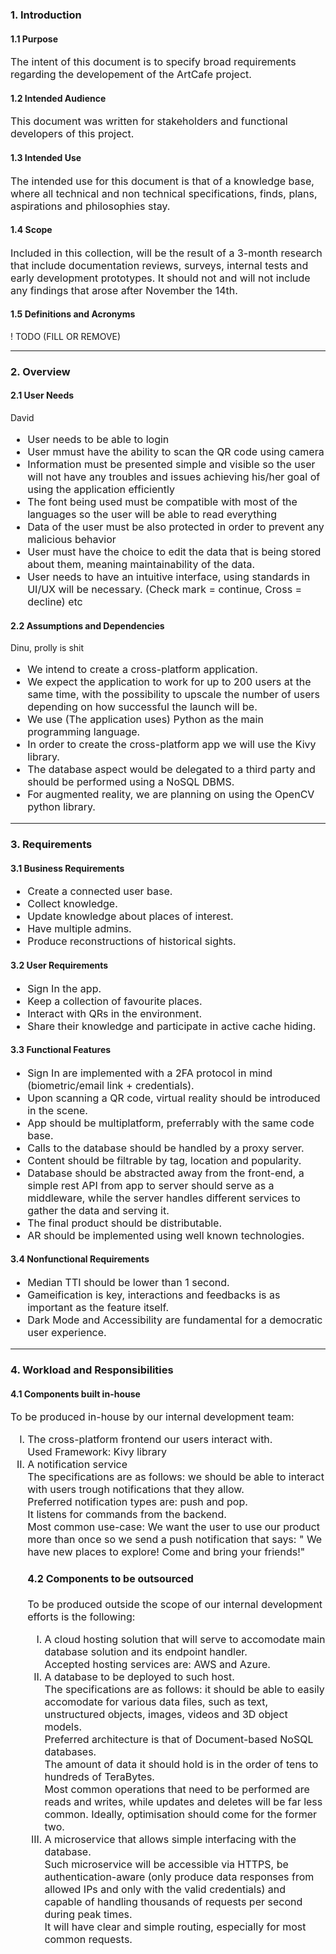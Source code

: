 ### **1. Introduction**

#### 1.1 Purpose
<p style="font-size: 16;">
The intent of this document is to specify broad requirements regarding the developement of the ArtCafe project.
</p>

#### 1.2 Intended Audience
<p style="font-size: 16;">
This document was written for stakeholders and functional developers of this project.
</p>

#### 1.3 Intended Use
<p style="font-size: 16;">
The intended use for this document is that of a knowledge base, where all technical and non technical specifications, finds, plans, aspirations and philosophies stay.
</p>

#### 1.4 Scope
<p style="font-size: 16;">
Included in this collection, will be the result of a 3-month research that include documentation reviews, surveys, internal tests and early development prototypes.
It should not and will not include any findings that arose after November the 14th.
</p>

#### 1.5 Definitions and Acronyms
! TODO (FILL OR REMOVE)


---


### **2. Overview**

#### 2.1 User Needs
David
<ul style="font-size: 16;">
<li>User needs to be able to login
<li>User mmust have the ability to scan the QR code using camera
<li>Information must be presented simple and visible so the user will not have any troubles and issues achieving his/her goal of using the application efficiently
<li>The font being used must be compatible with most of the languages so the user will be able to read everything
<li>Data of the user must be also protected in order to prevent any malicious behavior
<li>User must have the choice to edit the data that is being stored about them, meaning maintainability of the data.
<li>User needs to have an intuitive interface, using standards in UI/UX will be necessary. (Check mark = continue, Cross = decline) etc
</ul>

#### 2.2 Assumptions and Dependencies
Dinu, prolly is shit
<ul style="font-size: 16;">
<li>We intend to create a cross-platform application.
<li>We expect the application to work for up to 200 users at the same time, with the possibility to upscale the number of users depending on how successful the launch will be. 
<li>We use (The application uses) Python as the main programming language. 
<li>In order to create the cross-platform app we will use the Kivy library.
<li>The database aspect would be delegated to a third party and should be performed using a NoSQL DBMS.
<li>For augmented reality, we are planning on using the OpenCV python library.
</ul>

---


### **3. Requirements**

#### 3.1 Business Requirements
<ul style="font-size: 16;">
<li> Create a connected user base.
<li> Collect knowledge.
<li> Update knowledge about places of interest.
<li> Have multiple admins.
<li> Produce reconstructions of historical sights.
</ul>

#### 3.2 User Requirements
<ul style="font-size: 16;">
<li> Sign In the app.
<li> Keep a collection of favourite places.
<li> Interact with QRs in the environment.
<li> Share their knowledge and participate in active cache hiding.
</ul>

#### 3.3 Functional Features
<ul style="font-size: 16;">
<li> Sign In are implemented with a 2FA protocol in mind (biometric/email link + credentials).
<li> Upon scanning a QR code, virtual reality should be introduced in the scene.
<li> App should be multiplatform, preferrably with the same code base.
<li> Calls to the database should be handled by a proxy server.
<li> Content should be filtrable by tag, location and popularity.
<li> Database should be abstracted away from the front-end, a simple rest API from app to server should serve as a middleware, while the server handles different services to gather the data and serving it.
<li> The final product should be distributable.
<li> AR should be implemented using well known technologies.
</ul>

#### 3.4 Nonfunctional Requirements
<ul style="font-size: 16;">
<li> Median TTI should be lower than 1 second.
<li> Gameification is key, interactions and feedbacks is as important as the feature itself.
<li> Dark Mode and Accessibility are fundamental for a democratic user experience.
</ul>


---


### **4. Workload and Responsibilities**

#### 4.1 Components built in-house
<p style="font-size: 16;">
To be produced in-house by our internal development team:
</p>
<ol style="font-size: 16; list-style-type: upper-roman;">
<li> 
The cross-platform frontend our users interact with. 
<br> Used Framework: Kivy library 
</li>
<li> 
A notification service 
<br> The specifications are as follows: we should be able to interact with users trough notifications that they allow. 
<br> Preferred notification types are: push and pop. 
<br> It listens for commands from the backend.
<br> Most common use-case: We want the user to use our product more than once so we send a push notification that says: " We have new places to explore! Come and bring your friends!"
</li>


#### 4.2 Components to be outsourced
<p style="font-size: 16;">
To be produced outside the scope of our internal development efforts is the following:
</p>
<ol style="font-size: 16; list-style-type: upper-roman;">
<li> 
A cloud hosting solution that will serve to accomodate main database solution and its endpoint handler. 
<br> Accepted hosting services are: AWS and Azure.
</li>
<li> 
A database to be deployed to such host. 
<br> The specifications are as follows: it should be able to easily accomodate for various data files, such as text, unstructured objects, images, videos and 3D object models. 
<br> Preferred architecture is that of Document-based NoSQL databases. 
<br> The amount of data it should hold is in the order of tens to hundreds of TeraBytes.
<br> Most common operations that need to be performed are reads and writes, while updates and deletes will be far less common. Ideally, optimisation should come for the former two.
</li>
<li> 
A microservice that allows simple interfacing with the database.
<br> Such microservice will be accessible via HTTPS, be authentication-aware (only produce data responses from allowed IPs and only with the valid credentials) and capable of handling thousands of requests per second during peak times.
<br> It will have clear and simple routing, especially for most common requests.
</li>
</ol>

